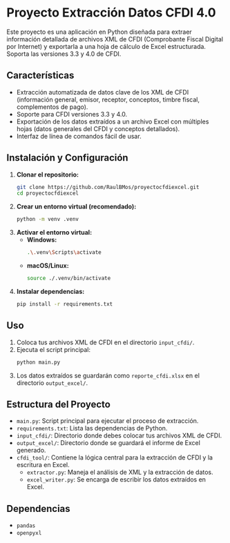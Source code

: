 # Proyecto Extracción Datos CFDI 4.0

Este proyecto es una aplicación en Python diseñada para extraer información detallada de archivos XML de CFDI (Comprobante Fiscal Digital por Internet) y exportarla a una hoja de cálculo de Excel estructurada. Soporta las versiones 3.3 y 4.0 de CFDI.

## Características

*   Extracción automatizada de datos clave de los XML de CFDI (información general, emisor, receptor, conceptos, timbre fiscal, complementos de pago).
*   Soporte para CFDI versiones 3.3 y 4.0.
*   Exportación de los datos extraídos a un archivo Excel con múltiples hojas (datos generales del CFDI y conceptos detallados).
*   Interfaz de línea de comandos fácil de usar.

## Instalación y Configuración

1.  **Clonar el repositorio:**
    ```bash
    git clone https://github.com/RaulBMos/proyectocfdiexcel.git
    cd proyectocfdiexcel
    ```
2.  **Crear un entorno virtual (recomendado):**
    ```bash
    python -m venv .venv
    ```
3.  **Activar el entorno virtual:**
    *   **Windows:**
        ```bash
        .\.venv\Scripts\activate
        ```
    *   **macOS/Linux:**
        ```bash
        source ./.venv/bin/activate
        ```
4.  **Instalar dependencias:**
    ```bash
    pip install -r requirements.txt
    ```

## Uso

1.  Coloca tus archivos XML de CFDI en el directorio `input_cfdi/`.
2.  Ejecuta el script principal:
    ```bash
    python main.py
    ```
3.  Los datos extraídos se guardarán como `reporte_cfdi.xlsx` en el directorio `output_excel/`.

## Estructura del Proyecto

*   `main.py`: Script principal para ejecutar el proceso de extracción.
*   `requirements.txt`: Lista las dependencias de Python.
*   `input_cfdi/`: Directorio donde debes colocar tus archivos XML de CFDI.
*   `output_excel/`: Directorio donde se guardará el informe de Excel generado.
*   `cfdi_tool/`: Contiene la lógica central para la extracción de CFDI y la escritura en Excel.
    *   `extractor.py`: Maneja el análisis de XML y la extracción de datos.
    *   `excel_writer.py`: Se encarga de escribir los datos extraídos en Excel.

## Dependencias

*   `pandas`
*   `openpyxl`
